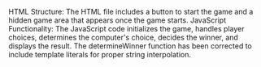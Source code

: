 HTML Structure: The HTML file includes a button to start the game and a hidden game area that appears once the game starts.
JavaScript Functionality: The JavaScript code initializes the game, handles player choices, determines the computer's choice,
decides the winner, and displays the result. The determineWinner function has been corrected to include template literals for
proper string interpolation.
